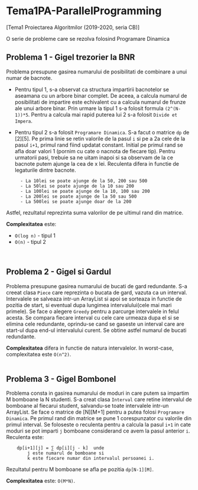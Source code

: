 # Tema1PA-ParallelProgramming
[Tema1 Proiectarea Algoritmilor (2019-2020, seria CB)] 


O serie de probleme care se rezolva folosind Programare Dinamica
<br>

## Problema 1 - Gigel trezorier la BNR

Problema presupune gasirea numarului de posibilitati de combinare a unui numar
de bacnote. 
- Pentru tipul 1, s-a observat ca structura impartirii bacnotelor se 
aseamana cu un arbore binar complet. De aceea, a calcula numarul de posibilitati de
impartire este echivalent cu a calcula numarul de frunze ale unui arbore binar. Prin 
urmare la tipul 1 s-a folosit formula `(2^(N-1))*5`. Pentru a calcula mai rapid puterea
lui 2 s-a folosit `Divide et Impera`.

- Pentru tipul 2 s-a folosit `Programare Dinamica`. S-a facut o matrice `dp` de [2][5].
Pe prima linie se retin valorile de la pasul `i` si pe a 2a cele de la pasul `i+1`,
primul rand fiind updatat constant. Initial pe primul rand se afla doar valori 1
(pornim cu cate o nacnota de fiecare tip). Pentru urmatorii pasi, trebuie sa ne 
uitam inapoi si sa observam de la ce bacnote putem ajunge la cea de x lei. Reculenta
difera in functie de legaturile dintre bacnote.

		- La 10lei se poate ajunge de la 50, 200 sau 500
		- La 50lei se poate ajunge de la 10 sau 200
		- La 100lei se poate ajunge de la 10, 100 sau 200
		- La 200lei se poate ajunge de la 50 sau 500
		- La 500lei se poate ajunge doar de la 200
Astfel, rezultatul reprezinta suma valorilor de pe ultimul rand din matrice.

**Complexitatea** este: 	
- `O(log n)` - tipul 1
- `O(n)` - tipul 2
<br>

## Problema 2 - Gigel si Gardul

Problema presupune gasirea numarului de bucati de gard redundante. S-a creeat clasa
`Piece` care reprezinta o bucata de gard, vazuta ca un interval. Intervalele se 
salveaza intr-un ArrayList si apoi se sorteaza in functie de pozitia de start,
si eventual dupa lungimea intervalului(cele mai mari primele). Se face o alegere
`Greedy` pentru a parcurge intervalele in felul acesta. Se compara fiecare interval
cu cele care urmeaza dupa el si se elimina cele redundante, oprindu-se cand se 
gaseste un interval care are start-ul dupa end-ul intervalului curent.
Se obtine astfel numarul de bucati redundante.

**Complexitatea** difera in functie de natura intervalelor. In worst-case, complexitatea
este `O(n^2)`.
<br><br>

## Problema 3 - Gigel Bombonel

Problema consta in gasirea numarului de moduri in care putem sa impartim M bomboane
la N studenti. S-a creat clasa `Interval` care retine intervalul de bomboane al fiecarui
student, salvandu-se toate intervalele intr-un ArrayList. Se face o matrice de [N][M+1]
pentru a putea folosi `Programare Dinamica`. Pe primul rand din matrice se pune 1 
corespunzator cu valorile din primul interval.
Se foloseste o reculenta pentru a calcula la pasul `i+1` in cate moduri se pot imparti
`j` bomboane considerand ce avem la pasul anterior `i`. Reculenta este: 

		dp[i+1][j] = ∑ dp[i][j - k]  unde 
			j este numarul de bomboane si 
			k este fiecare numar din intervalul persoanei i.
Rezultatul pentru M bomboane se afla pe pozitia `dp[N-1][M]`.

**Complexitatea** este:  `O(M*N)`.
